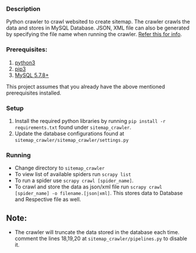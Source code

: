 ### Description
Python crawler to crawl websited to create sitemap.
The crawler crawls the data and stores in MySQL Database. JSON, XML file can also be generated by specifying the file name when running the crawler. [Refer this for info](#running).


### Prerequisites:
1. [python3](https://realpython.com/installing-python "Installing python3")
2. [pip3](https://pip.pypa.io/en/stable/installing/ "Installing pip3")
3. [MySQL 5.7.8+](https://dev.mysql.com/doc/mysql-installation-excerpt/5.7/en/ "Installing MySQL")

This project assumes that you already have the above mentioned prerequisites installed.

### Setup
1. Install the required python libraries by running `pip install -r requirements.txt` found under `sitemap_crawler`.
2. Update the database configurations found at `sitemap_crawler/sitemap_crawler/settings.py`

### Running
* Change directory to `sitemap_crawler`
* To view list of available spiders run `scrapy list`
* To run a spider use `scrapy crawl [spider_name]`. 
* To crawl and store the data as json/xml file run `scrapy crawl [spider_name] -o filename.[json|xml]`. This stores data to Database and Respective file as well.

## Note:  
* The crawler will truncate the data stored in the database each time. comment the lines 18,19,20 at `sitemap_crawler/pipelines.py` to disable it.
